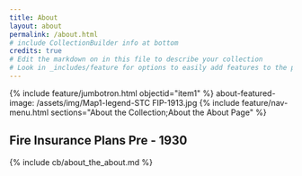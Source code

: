 ```yaml
---
title: About
layout: about
permalink: /about.html
# include CollectionBuilder info at bottom
credits: true
# Edit the markdown on in this file to describe your collection
# Look in _includes/feature for options to easily add features to the page
---
```


{% include feature/jumbotron.html objectid="item1" %}
about-featured-image: /assets/img/Map1-legend-STC FIP-1913.jpg
{% include feature/nav-menu.html sections="About the Collection;About the About Page" %}

## Fire Insurance Plans Pre - 1930



{% include cb/about_the_about.md %} 
